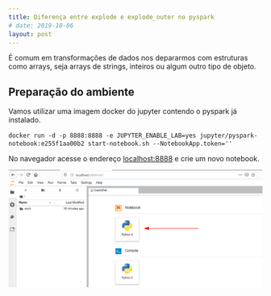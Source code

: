 ```yaml
---
title: Diferença entre explode e explode_outer no pyspark
# date: 2019-10-06
layout: post
---
```


É comum em transformações de dados nos depararmos com estruturas como arrays, seja arrays de strings, inteiros ou algum outro tipo de objeto.

## Preparação do ambiente

Vamos utilizar uma imagem docker do jupyter contendo o pyspark já instalado.

```console
docker run -d -p 8888:8888 -e JUPYTER_ENABLE_LAB=yes jupyter/pyspark-notebook:e255f1aa00b2 start-notebook.sh --NotebookApp.token=''
```

No navegador acesse o endereço <localhost:8888> e crie um novo notebook.

![Jupyter com pyspark](/images/diferenca-entre-explode-e-explode-outer-no-pyspark/2020-03-21_19-39.png)

